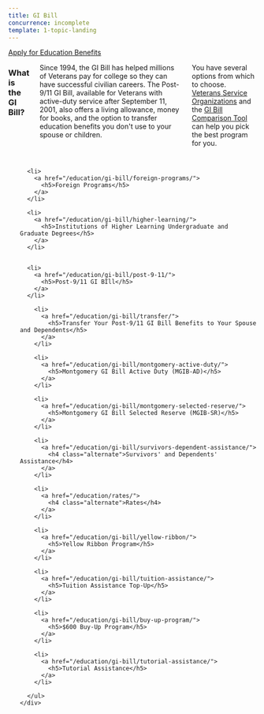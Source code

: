 ```yaml
---
title: GI Bill
concurrence: incomplete
template: 1-topic-landing
---
```


<div class="main" role="main" markdown="0">

<div class="action-bar">
  <div class="row">
    <div class="small-12 columns">
      <a class="usa-button-primary" href="/education/apply-for-education-benefits/">Apply for Education Benefits</a>
    </div>
  </div>
</div>

<div class="section one" markdown="0">
<div class="primary" markdown="0">
<div class="row" markdown="0">
<div class="small-12 columns" markdown="1">

### What is the GI Bill?

Since 1994, the GI Bill has helped millions of Veterans pay for college so they can have successful civilian careers. The Post-9/11 GI Bill, available for Veterans with active-duty service after September 11, 2001, also offers a living allowance, money for books, and the option to transfer education benefits you don't use to your spouse or children.

You have several options from which to choose. [Veterans Service Organizations](http://www.va.gov/vso/) and the [GI Bill Comparison Tool](/gi-bill-comparison-tool/) can help you pick the best program for you.

</div>
</div>
</div>
</div>

<div class="navigation">
  <div class="row">
    <div class="small-12 columns">
      <ul class="small-block-grid-1 medium-block-grid-3 cards small">

      <li>
        <a href="/education/gi-bill/foreign-programs/">
          <h5>Foreign Programs</h5>
        </a>
      </li>

      <li>
        <a href="/education/gi-bill/higher-learning/">
          <h5>Institutions of Higher Learning Undergraduate and Graduate Degrees</h5>
        </a>
      </li>


      <li>
        <a href="/education/gi-bill/post-9-11/">
          <h5>Post-9/11 GI BIll</h5>
        </a>
      </li>

        <li>
          <a href="/education/gi-bill/transfer/">
            <h5>Transfer Your Post-9/11 GI Bill Benefits to Your Spouse and Dependents</h5>
          </a>
        </li>

        <li>
          <a href="/education/gi-bill/montgomery-active-duty/">
            <h5>Montgomery GI Bill Active Duty (MGIB-AD)</h5>
          </a>
        </li>

        <li>
          <a href="/education/gi-bill/montgomery-selected-reserve/">
            <h5>Montgomery GI Bill Selected Reserve (MGIB-SR)</h5>
          </a>
        </li>

        <li>
          <a href="/education/gi-bill/survivors-dependent-assistance/">
            <h4 class="alternate">Survivors' and Dependents' Assistance</h4>
          </a>
        </li>

        <li>
          <a href="/education/rates/">
            <h4 class="alternate">Rates</h4>
          </a>
        </li>

        <li>
          <a href="/education/gi-bill/yellow-ribbon/">
            <h5>Yellow Ribbon Program</h5>
          </a>
        </li>

        <li>
          <a href="/education/gi-bill/tuition-assistance/">
            <h5>Tuition Assistance Top-Up</h5>
          </a>
        </li>

        <li>
          <a href="/education/gi-bill/buy-up-program/">
            <h5>$600 Buy-Up Program</h5>
          </a>
        </li>

        <li>
          <a href="/education/gi-bill/tutorial-assistance/">
            <h5>Tutorial Assistance</h5>
          </a>
        </li>

      </ul>
    </div>
  </div>
</div>

